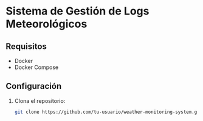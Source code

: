 # Sistema de Gestión de Logs Meteorológicos

## Requisitos
- Docker
- Docker Compose

## Configuración
1. Clona el repositorio:
   ```bash
   git clone https://github.com/tu-usuario/weather-monitoring-system.git
